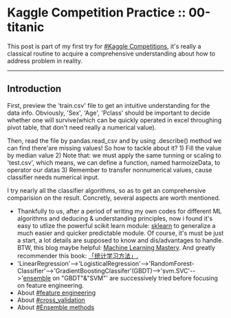 # Kaggle Competition Practice :: 00-titanic

This post is part of my first try for [#Kaggle Competitions](https://www.kaggle.com/competitions), 
it's really a classical routine to acquire a comprehensive understanding about how to address problem in reality. 

---

## Introduction
First, preview the 'train.csv' file to get an intuitive understanding for the data info.
Obviously, 'Sex', 'Age', 'Pclass' should be important to decide whether one will survive(which 
can be quickly operated in excel throughing pivot table, that don't need really a numerical value).

Then, read the file by pandas.read_csv and by using .describe() method we can find there'are missing
values! So how to tackle about it? 1) Fill the value by median value 2) Note that: we must apply the 
same tunning or scaling to 'test.csv', which means, we can define a function, named harmoizeData, to 
operator our datas 3) Remember to transfer nonnumerical values, cause classifier needs numerical input.

I try nearly all the classifier algorithms, so as to get an comprehensive comparision on the 
result. Concretly, several aspects are worth mentioned.
- Thankfully to us, after a period of writing 
my own codes for different ML algorithms and deducing & understanding principles, now i found it's easy 
to utlize the powerful scikit learn module: [sklearn](http://scikit-learn.org/stable/index.html) to generalize
a much easier and quicker predictable module. Of course, it's must be just a start, a lot details are
supposed to know and dis/advantages to handle. BTW, this blog maybe helpful: [Machine Learning Mastery](http://machinelearningmastery.com/blog). And greatly recommender this book: [「统计学习方法」.](http://book.douban.com/subject/10590856/) 
- 'LinearRegression'-->'LogisticalRegression'-->'RandomForest-
Classifier'-->'GradientBoostingClassifer'(GBDT)-->'svm.SVC'-->'[ensemble](http://www.scholarpedia.org/article/Ensemble_learning)
on "GBDT"&"SVM"' are successively tried before focusing on feature engineering. 
- About [#feature engineering](https://getpocket.com/a/read/723691867)
- About [#cross_validation](http://scikit-learn.org/stable/modules/cross_validation.html#cross-validation)
- About [#Ensemble methods](http://www.scholarpedia.org/article/Ensemble_learning)


